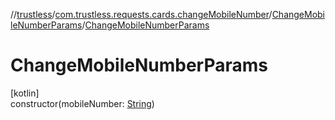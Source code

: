 //[trustless](../../../index.md)/[com.trustless.requests.cards.changeMobileNumber](../index.md)/[ChangeMobileNumberParams](index.md)/[ChangeMobileNumberParams](-change-mobile-number-params.md)

# ChangeMobileNumberParams

[kotlin]\
constructor(mobileNumber: [String](https://kotlinlang.org/api/latest/jvm/stdlib/kotlin/-string/index.html))
